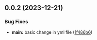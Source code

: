 ## 0.0.2 (2023-12-21)


### Bug Fixes

* **main:** basic change in yml file ([1f486b6](https://github.com/vinodm9987/anuj-github-action/commit/1f486b6ed0a6ea5d86d2020c4620eca82f8a580d))



